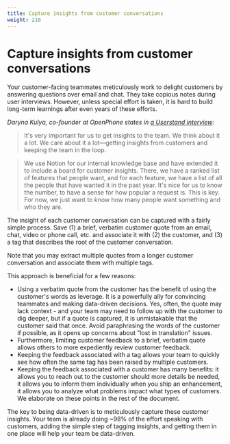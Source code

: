 ```yaml
---
title: Capture insights from customer conversations
weight: 210
---
```


# Capture insights from customer conversations

Your customer-facing teammates meticulously work to delight customers by answering questions over email and chat. They take copious notes during user interviews. However, unless special effort is taken, it is hard to build long-term learnings after even years of these efforts.

_Daryna Kulya, co-founder at OpenPhone states in [a Userstand interview](https://www.heraldhq.com/userstand/how-openphone-is-dogfooding-itself-to-product-market-fit):_

> It's very important for us to get insights to the team. We think
> about it a lot. We care about it a lot—getting insights from customers
> and keeping the team in the loop.

> We use Notion for our internal knowledge base and have extended it to include a board for customer insights. There, we have a ranked list of features that people want, and for each feature, we have a list of all the people that have wanted it in the past year. It's nice for us to know the number, to have a sense for how popular a request is. This is key. For now, we just want to know how many people want something and who they are.

The insight of each customer conversation can be captured with a fairly simple process. Save (1) a brief, verbatim customer quote from an email, chat, video or phone call, etc. and associate it with (2) the customer, and (3) a tag that describes the root of the customer conversation.

Note that you may extract multiple quotes from a longer customer conversation and associate them with multiple tags.

This approach is beneficial for a few reasons:

- Using a verbatim quote from the customer has the benefit of using the customer's words as leverage. It is a powerfully ally for convincing teammates and making data-driven decisions. Yes, often, the quote may lack context - and your team may need to follow up with the customer to dig deeper, but if a quote is captured, it is unmistakable that the customer said that once. Avoid paraphrasing the words of the customer if possible, as it opens up concerns about "lost in translation" issues.
- Furthermore, limiting customer feedback to a brief, verbatim quote allows others to more expediently review customer feedback.
- Keeping the feedback associated with a tag allows your team to quickly see how often the same tag has been raised by multiple customers.
- Keeping the feedback associated with a customer has many benefits: it allows you to reach out to the customer should more details be needed, it allows you to inform them individually when you ship an enhancement, it allows you to analyze what problems impact what types of customers. We elaborate on these points in the rest of the document.

The key to being data-driven is to meticulously capture these customer insights. Your team is already doing ~98% of the effort speaking with customers, adding the simple step of tagging insights, and getting them in one place will help your team be data-driven.
